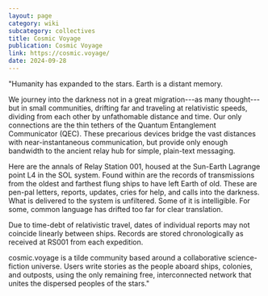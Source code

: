 ```yaml
---
layout: page
category: wiki
subcategory: collectives
title: Cosmic Voyage
publication: Cosmic Voyage
link: https://cosmic.voyage/
date: 2024-09-28
---
```


"Humanity has expanded to the stars. Earth is a distant memory.

We journey into the darkness not in a great migration---as many thought---but in small communities, drifting far and traveling at relativistic speeds, dividing from each other by unfathomable distance and time. Our only connections are the thin tethers of the Quantum Entanglement Communicator (QEC). These precarious devices bridge the vast distances with near-instantaneous communication, but provide only enough bandwidth to the ancient relay hub for simple, plain-text messaging.

Here are the annals of Relay Station 001, housed at the Sun-Earth Lagrange point L4 in the SOL system. Found within are the records of transmissions from the oldest and farthest flung ships to have left Earth of old. These are pen-pal letters, reports, updates, cries for help, and calls into the darkness. What is delivered to the system is unfiltered. Some of it is intelligible. For some, common language has drifted too far for clear translation.

Due to time-debt of relativistic travel, dates of individual reports may not coincide linearly between ships. Records are stored chronologically as received at RS001 from each expedition.

cosmic.voyage is a tilde community based around a collaborative science-fiction universe. Users write stories as the people aboard ships, colonies, and outposts, using the only remaining free, interconnected network that unites the dispersed peoples of the stars."
